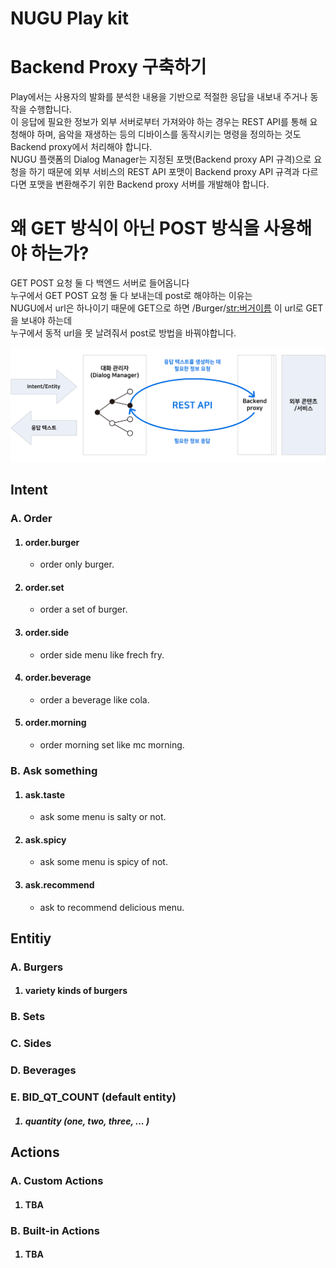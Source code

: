 # NUGU Play kit

# Backend Proxy 구축하기

Play에서는 사용자의 발화를 분석한 내용을 기반으로 적절한 응답을 내보내 주거나 동작을 수행합니다. <br>
이 응답에 필요한 정보가 외부 서버로부터 가져와야 하는 경우는 REST API를 통해 요청해야 하며, 음악을 재생하는 등의 디바이스를 동작시키는 명령을 정의하는 것도 Backend proxy에서 처리해야 합니다. <br>
NUGU 플랫폼의 Dialog Manager는 지정된 포맷(Backend proxy API 규격)으로 요청을 하기 때문에 외부 서비스의 REST API 포맷이 Backend proxy API 규격과 다르다면 포맷을 변환해주기 위한 Backend proxy 서버를 개발해야 합니다.

# 왜 GET 방식이 아닌 POST 방식을 사용해야 하는가?

GET POST 요청 둘 다 백엔드 서버로 들어옵니다 <br>
누구에서 GET POST 요청 둘 다 보내는데 post로 해야하는 이유는 <br>
NUGU에서 url은 하나이기 때문에 GET으로 하면 /Burger/<str:버거이름> 이 url로 GET을 보내야 하는데 <br>
누구에서 동적 url을 못 날려줘서 post로 방법을 바꿔야합니다. <br>

![REST_API_overview](/src/REST_API_overview.png)

## Intent

### A. Order
<ol>

#### <li> order.burger

- order only burger.

#### <li> order.set

- order a set of burger.

#### <li> order.side

- order side menu like frech fry.

#### <li> order.beverage

- order a beverage like cola.

#### <li> order.morning

- order morning set like mc morning.
  
</ol>

### B. Ask something

<ol>

#### <li> ask.taste

- ask some menu is salty or not.

#### <li> ask.spicy

- ask some menu is spicy of not.

#### <li> ask.recommend

- ask to recommend delicious menu.

</ol>

## Entitiy

### A. Burgers

<ol>

#### <li> variety kinds of burgers

</ol>

### B. Sets

### C. Sides

### D. Beverages

### E. BID_QT_COUNT (default entity)

<ol>

##### <li> quantity (one, two, three, ... )

</ol>

## Actions

### A. Custom Actions

<ol>

#### <li> TBA

</ol>

### B. Built-in Actions 

<ol>

#### <li> TBA

</ol>

